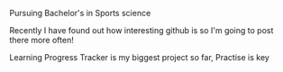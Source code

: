 



Pursuing Bachelor's in Sports science

Recently I have found out how interesting github is so I'm going to post there more often!

Learning Progress Tracker is my biggest project so far, Practise is key


<!---
zeroexe1337/zeroexe1337 is a ✨ special ✨ repository because its `README.md` (this file) appears on your GitHub profile.
You can click the Preview link to take a look at your changes.
--->

